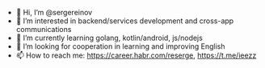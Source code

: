 - 👋 Hi, I’m @sergereinov
- 👀 I’m interested in backend/services development and cross-app communications
- 🌱 I’m currently learning golang, kotlin/android, js/nodejs
- 💞️ I’m looking for cooperation in learning and improving English
- 📫 How to reach me: https://career.habr.com/reserge, https://t.me/ieezz
